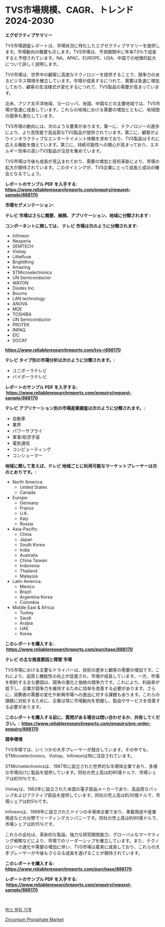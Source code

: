 <p><h1>TVS市場規模、CAGR、トレンド 2024-2030</h1></p><p><strong>エグゼクティブサマリー</strong></p>
<p><p>TVS市場調査レポートは、市場状況に特化したエグゼクティブサマリーを提供します。市場動向の概要も示します。TVS市場は、予測期間中に年率7.5％で成長すると予想されています。NA、APAC、EUROPE、USA、中国での地理的拡大について詳しく説明します。</p><p>TVS市場は、世界中の顧客に高度なテクノロジーを提供することで、競争力のあるビジネス環境を確立しています。市場が成長するにつれて、需要は急速に増加しており、顧客の生活様式が変化するにつれて、TVS製品の需要が高まっています。</p><p>北米、アジア太平洋地域、ヨーロッパ、米国、中国などの主要地域では、TVS市場が急速に成長しています。これらの地域における需要の増加とともに、地域間の競争も激化しています。</p><p>TVS市場の動向には、次のような要素があります。第一に、テクノロジーの進歩により、より高性能で高品質なTVS製品が提供されています。第二に、顧客がよりインタラクティブなエンターテイメント体験を求めており、TVS製品はそれに応える機能を備えています。第三に、持続可能性への関心が高まっており、エネルギー効率の高いTVS製品が注目を集めています。</p><p>TVS市場は今後も成長が見込まれており、需要の増加と技術革新により、市場の拡大が期待されています。このタイミングが、TVS企業にとって成長と成功の機会となるでしょう。</p></p>
<p><strong>レポートのサンプル PDF を入手する: <a href="https://www.reliableresearchreports.com/enquiry/request-sample/888170">https://www.reliableresearchreports.com/enquiry/request-sample/888170</a></strong></p>
<p><strong>市場セグメンテーション:</strong></p>
<p><strong> テレビ 市場はさらに概要、展開、アプリケーション、地域に分類されます :</strong></p>
<p><strong>コンポーネントに関しては、 テレビ 市場は次のように分類されます: &nbsp;</strong></p>
<p><ul><li>Infineon</li><li>Nexperia</li><li>SEMTECH</li><li>Vishay</li><li>Littelfuse</li><li>BrightKing</li><li>Amazing</li><li>STMicroelectronics</li><li>UN Semiconductor</li><li>WAYON</li><li>Diodes Inc.</li><li>Bourns</li><li>LAN technology</li><li>ANOVA</li><li>MDE</li><li>TOSHIBA</li><li>UN Semiconductor</li><li>PROTEK</li><li>INPAQ</li><li>EIC</li><li>SOCAY</li></ul></p>
<p><strong><a href="https://www.reliableresearchreports.com/tvs-r888170">https://www.reliableresearchreports.com/tvs-r888170</a></strong></p>
<p><strong> テレビ タイプ別の市場分析は次のように分類されます。:</strong></p>
<p><ul><li>ユニポーラテレビ</li><li>バイポーラテレビ</li></ul></p>
<p><strong>レポートのサンプル PDF を入手する: &nbsp;<a href="https://www.reliableresearchreports.com/enquiry/request-sample/888170">https://www.reliableresearchreports.com/enquiry/request-sample/888170</a></strong></p>
<p><strong> テレビ アプリケーション別の市場産業調査は次のように分類されます。:</strong></p>
<p><ul><li>自動車</li><li>業界</li><li>パワーサプライ</li><li>軍事/航空宇宙</li><li>電気通信</li><li>コンピューティング</li><li>コンシューマー</li></ul></p>
<p><strong>地域に関して言えば、テレビ 地域ごとに利用可能なマーケットプレーヤーは次のとおりです。:</strong></p>
<p><ul>
    <li>
        North America:
        <ul>
            <li>United States</li>
            <li>Canada</li>
        </ul>
    </li>
    <li>
        Europe:
        <ul>
            <li>Germany</li>
            <li>France</li>
            <li>U.K.</li>
            <li>Italy</li>
            <li>Russia</li>
        </ul>
    </li>
    <li>
        Asia-Pacific:
        <ul>
            <li>China</li>
            <li>Japan</li>
            <li>South Korea</li>
            <li>India</li>
            <li>Australia</li>
            <li>China Taiwan</li>
            <li>Indonesia</li>
            <li>Thailand</li>
            <li>Malaysia</li>
        </ul>
    </li>
    <li>
        Latin America:
        <ul>
            <li>Mexico</li>
            <li>Brazil</li>
            <li>Argentina Korea</li>
            <li>Colombia</li>
        </ul>
    </li>
    <li>
        Middle East & Africa:
        <ul>
            <li>Turkey</li>
            <li>Saudi</li>
            <li>Arabia</li>
            <li>UAE</li>
            <li>Korea</li>
        </ul>
    </li>
    </ul></p>
<p><strong>このレポートを購入する: &nbsp;<a href="https://www.reliableresearchreports.com/purchase/888170">https://www.reliableresearchreports.com/purchase/888170</a></strong></p>
<p><strong>テレビ の主な推進要因と障壁 市場</strong></p>
<p><p>TVS市場における主要なドライバーは、技術の進歩と顧客の需要の増加です。これにより、品質と機能性の向上が促進され、市場が成長しています。一方、市場を制約する主な要因は、競争の激化と価格の競争力です。これにより、利益率が低下し、企業が競争力を維持するために効率を改善する必要があります。さらに、消費者の需要の変化や新興市場への進出に対する課題もあります。これらの課題に対処するために、企業は常に市場動向を把握し、製品やサービスを改善する必要があります。</p></p>
<p><strong>このレポートを購入する前に、質問がある場合は問い合わせるか、共有してください。:&nbsp; <a href="https://www.reliableresearchreports.com/enquiry/pre-order-enquiry/888170">https://www.reliableresearchreports.com/enquiry/pre-order-enquiry/888170</a></strong></p>
<p><strong>競争環境</strong></p>
<p><p>TVS市場では、いくつかの大手プレーヤーが競合しています。その中でも、STMicroelectronics、Vishay、Infineonは特に注目されています。</p><p>STMicroelectronicsは、1987年に設立された世界的な半導体企業であり、多様な市場向けに製品を提供しています。同社の売上高は約80億ドルで、市場シェアは約10％です。</p><p>Vishayは、1962年に設立された米国の電子部品メーカーであり、高品質なパッシブおよびアクティブ部品を提供しています。同社の売上高は約30億ドルで、市場シェアは約5％です。</p><p>Infineonは、1999年に設立されたドイツの半導体企業であり、車載用途や産業用途などの分野でリーディングカンパニーです。同社の売上高は約90億ドルで、市場シェアは約15％です。</p><p>これらの会社は、革新的な製品、強力な研究開発能力、グローバルなマーケティング戦略などにより、市場でのリーダーシップを確立しています。また、テクノロジーの進化や需要の増加に伴い、TVS市場は着実に成長しており、これらの大手プレーヤーが今後もさらなる成長を遂げることが期待されています。</p></p>
<p><strong>このレポートを購入する: &nbsp; <a href="https://www.reliableresearchreports.com/purchase/888170">https://www.reliableresearchreports.com/purchase/888170</a></strong></p>
<p><strong>レポートのサンプル PDF を入手する: &nbsp;<a href="https://www.reliableresearchreports.com/enquiry/request-sample/888170">https://www.reliableresearchreports.com/enquiry/request-sample/888170</a></strong><strong></strong></p>
<p>&nbsp;</p>
<p><p><a href="https://github.com/wallacBahrtyinger567686/Market-Research-Report-List-1/blob/main/445579727500.md">박스 씰링 기계</a></p><p><a href="https://five-trouble-98a.notion.site/Zirconium-Phosphate-Market-Trends-Forecast-and-Competitive-Analysis-to-2031-431d728c44fa4fa28aa8c3d4ab1e9e55">Zirconium Phosphate Market</a></p></p>